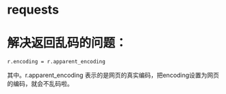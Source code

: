 # requests



# 解决返回乱码的问题：

```
r.encoding = r.apparent_encoding
```

其中。r.apparent_encoding 表示的是网页的真实编码，把encoding设置为网页的编码，就会不乱码啦。